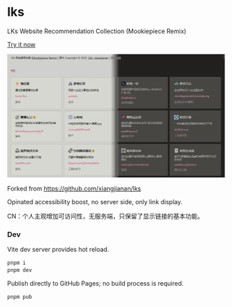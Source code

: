 # lks

LKs Website Recommendation Collection (Mookiepiece Remix)

[Try it now](https://mookiepiece.github.io/lks)

![screenshots](/screenshots.webp)

Forked from https://github.com/xiangjianan/lks

Opinated accessibility boost, no server side, only link display.

CN：个人主观增加可访问性，无服务端，只保留了显示链接的基本功能。

### Dev

Vite dev server provides hot reload.

```bash
pnpm i
pnpm dev
```

Publish directly to GitHub Pages; no build process is required.

```bash
pnpm pub
```

